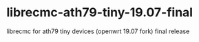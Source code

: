 # librecmc-ath79-tiny-19.07-final
librecmc for ath79 tiny devices (openwrt 19.07 fork) final release
